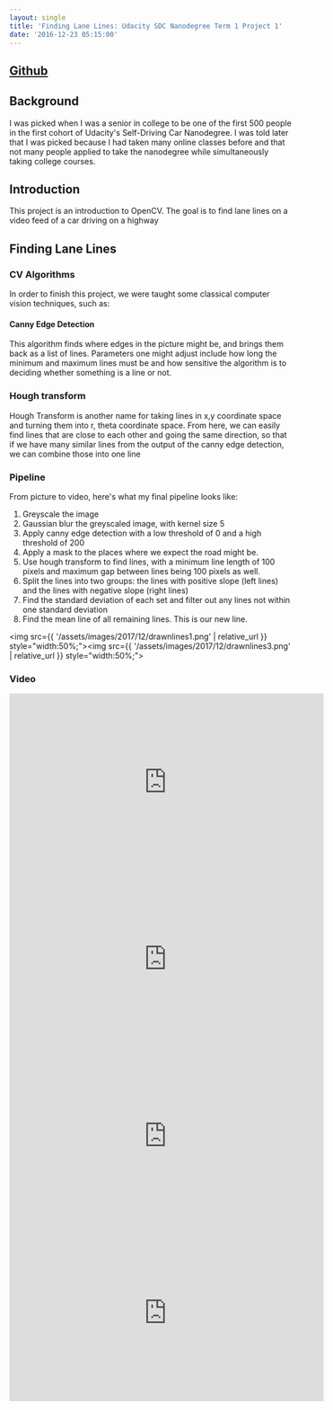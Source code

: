 ```yaml
---
layout: single
title: 'Finding Lane Lines: Udacity SDC Nanodegree Term 1 Project 1'
date: '2016-12-23 05:15:00'
---
```


## [Github](https://github.com/jaredjxyz/CarND-Finding-Lane-Lines)

## Background
I was picked when I was a senior in college to be one of the first 500 people in the first cohort of Udacity's Self-Driving Car Nanodegree. I was told later that I was picked because I had taken many online classes before and that not many people applied to take the nanodegree while simultaneously taking college courses.

## Introduction
This project is an introduction to OpenCV. The goal is to find lane lines on a video feed of a car driving on a highway

## Finding Lane Lines

### CV Algorithms
In order to finish this project, we were taught some classical computer vision techniques, such as:

#### Canny Edge Detection
This algorithm finds where edges in the picture might be, and brings them back as a list of lines. Parameters one might adjust include how long the minimum and maximum lines must be and how sensitive the algorithm is to deciding whether something is a line or not.

### Hough transform
Hough Transform is another name for taking lines in x,y coordinate space and turning them into r, theta coordinate space. From here, we can easily find lines that are close to each other and going the same direction, so that if we have many similar lines from the output of the canny edge detection, we can combine those into one line

### Pipeline
From picture to video, here's what my final pipeline looks like:

1. Greyscale the image
2. Gaussian blur the greyscaled image, with kernel size 5
3. Apply canny edge detection with a low threshold of 0 and a high threshold of 200
4. Apply a mask to the places where we expect the road might be.
5. Use hough transform to find lines, with a minimum line length of 100 pixels and maximum gap between lines being 100 pixels as well.
6. Split the lines into two groups: the lines with positive slope (left lines) and the lines with negative slope (right lines)
7. Find the standard deviation of each set and filter out any lines not within one standard deviation
8. Find the mean line of all remaining lines. This is our new line.

<img src={{ '/assets/images/2017/12/drawnlines1.png' | relative_url }} style="width:50%;"></img><img src={{ '/assets/images/2017/12/drawnlines3.png' | relative_url }} style="width:50%;"></img>

### Video

<iframe width="560" height="315" src="https://www.youtube.com/embed/qtWZ4ueGL8g" frameborder="0" gesture="media" allow="encrypted-media" allowfullscreen></iframe>

<iframe width="560" height="315" src="https://www.youtube.com/embed/tCgqcR-FB2U" frameborder="0" gesture="media" allow="encrypted-media" allowfullscreen></iframe>

<iframe width="560" height="315" src="https://www.youtube.com/embed/RYxGdt_Y6Cs" frameborder="0" gesture="media" allow="encrypted-media" allowfullscreen></iframe>

<iframe width="560" height="315" src="https://www.youtube.com/embed/SP8R8b3w1Ws" frameborder="0" gesture="media" allow="encrypted-media" allowfullscreen></iframe>
